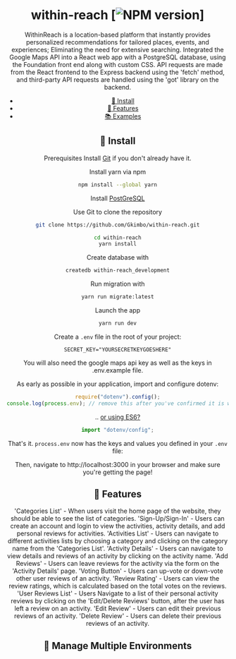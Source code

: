 <div align="center">

# within-reach [![NPM version](https://img.shields.io/badge/npm-v8.19.2-blue)]

WithinReach is a location-based platform that instantly provides personalized recommendations for tailored places, events, and experiences; Eliminating the need for extensive searching. Integrated the Google Maps API into a React web app with a PostgreSQL database, using the Foundation front end along with custom CSS. API requests are made from the React frontend to the Express backend using the 'fetch' method, and third-party API requests are handled using the 'got' library on the backend.

-   [🌱 Install](#-install)
-   [🚀 Features](#-deploying)
-   [📚 Examples](#-examples)

## 🌱 Install

Prerequisites
Install <a href="https://git-scm.com/book/en/v2/Getting-Started-First-Time-Git-Setup">Git</a> if you don't already have it.

Install yarn via npm

```bash
npm install --global yarn
```

Install <a href="https://www.postgresql.org/download/" >PostGreSQL</a>

Use Git to clone the repository

```bash
git clone https://github.com/Gkimbo/within-reach.git
```

```bash
cd within-reach
yarn install
```

Create database with

```bash
createdb within-reach_development
```

Run migration with

```bash
yarn run migrate:latest
```

Launch the app

```bash
yarn run dev
```

Create a `.env` file in the root of your project:

```dosini
SECRET_KEY="YOURSECRETKEYGOESHERE"
```

You will also need the google maps api key as well as the keys in .env.example file.

As early as possible in your application, import and configure dotenv:

```javascript
require("dotenv").config();
console.log(process.env); // remove this after you've confirmed it is working
```

.. [or using ES6?](#how-do-i-use-dotenv-with-import)

```javascript
import "dotenv/config";
```

That's it. `process.env` now has the keys and values you defined in your `.env` file:

Then, navigate to http://localhost:3000 in your browser and make sure you're getting the page!

## 🚀 Features

'Categories List' - When users visit the home page of the website, they should be able to see the list of categories.
'Sign-Up/Sign-In' - Users can create an account and login to view the activities, activity details, and add personal reviews for activities.
'Activities List' - Users can navigate to different activities lists by choosing a category and clicking on the category name from the 'Categories List'.
'Activity Details' - Users can navigate to view details and reviews of an activity by clicking on the activity name.
'Add Reviews' - Users can leave reviews for the activity via the form on the 'Activity Details' page.
'Voting Button' - Users can up-vote or down-vote other user reviews of an activity.
'Review Rating' - Users can view the review ratings, which is calculated based on the total votes on the reviews.
'User Reviews List' - Users Navigate to a list of their personal activity reviews by clicking on the 'Edit/Delete Reviews' button, after the user has left a review on an activity.
'Edit Review' - Users can edit their previous reviews of an activity.
'Delete Review' - Users can delete their previous reviews of an activity.

## 🌴 Manage Multiple Environments
